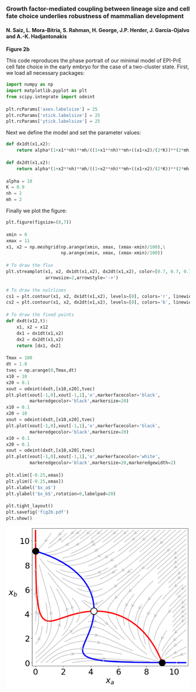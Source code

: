 ### Growth factor-mediated coupling between lineage size and cell fate choice underlies robustness of mammalian development

#### N. Saiz, L. Mora-Bitria, S. Rahman, H. George, J.P. Herder, J. García-Ojalvo and A.-K. Hadjantonakis

**Figure 2b**

This code reproduces the phase portrait of our minimal model of EPI-PrE cell fate choice in the early embryo for the case of a two-cluster state. First, we load all necessary packages:


```python
import numpy as np
import matplotlib.pyplot as plt
from scipy.integrate import odeint

plt.rcParams['axes.labelsize'] = 25
plt.rcParams['xtick.labelsize'] = 25
plt.rcParams['ytick.labelsize'] = 25
```

Next we define the model and set the parameter values:


```python
def dx1dt(x1,x2):
    return alpha*(1+x1**nh)**mh/((1+x1**nh)**mh+((x1+x2)/(2*K))**(2*mh))-x1

def dx2dt(x1,x2):
    return alpha*(1+x2**nh)**mh/((1+x2**nh)**mh+((x1+x2)/(2*K))**(2*mh))-x2

alpha = 10
K = 0.9
nh = 2
mh = 2
```

Finally we plot the figure:


```python
plt.figure(figsize=(8,7))

xmin = 0
xmax = 11
x1, x2 = np.meshgrid(np.arange(xmin, xmax, (xmax-xmin)/100),\
                     np.arange(xmin, xmax, (xmax-xmin)/100))

# To draw the flux
plt.streamplot(x1, x2, dx1dt(x1,x2), dx2dt(x1,x2), color=[0.7, 0.7, 0.7],
               arrowsize=2,arrowstyle='->')

# To draw the nulclines
cs1 = plt.contour(x1, x2, dx1dt(x1,x2), levels=[0], colors='r', linewidths=4)
cs2 = plt.contour(x1, x2, dx2dt(x1,x2), levels=[0], colors='b', linewidths=4)

# To draw the fixed points
def dxdt(x12,t):
    x1, x2 = x12
    dx1 = dx1dt(x1,x2)
    dx2 = dx2dt(x1,x2)
    return [dx1, dx2]

Tmax = 100
dt = 1.0
tvec = np.arange(0,Tmax,dt)
x10 = 10
x20 = 0.1
xout = odeint(dxdt,[x10,x20],tvec)
plt.plot(xout[-1,0],xout[-1,1],'o',markerfacecolor='black',
         markeredgecolor='black',markersize=20)
x10 = 0.1
x20 = 10
xout = odeint(dxdt,[x10,x20],tvec)
plt.plot(xout[-1,0],xout[-1,1],'o',markerfacecolor='black',
         markeredgecolor='black',markersize=20)
x10 = 0.1
x20 = 0.1
xout = odeint(dxdt,[x10,x20],tvec)
plt.plot(xout[-1,0],xout[-1,1],'o',markerfacecolor='white',
         markeredgecolor='black',markersize=20,markeredgewidth=2)

plt.xlim([-0.25,xmax])
plt.ylim([-0.25,xmax])
plt.xlabel('$x_a$')
plt.ylabel('$x_b$',rotation=0,labelpad=20)

plt.tight_layout()
plt.savefig('fig2b.pdf')
plt.show()
```


![png](output_6_0.png)



```python

```
